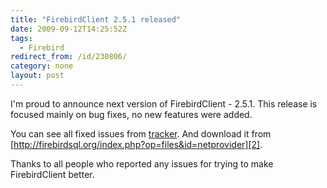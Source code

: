 ```yaml
---
title: "FirebirdClient 2.5.1 released"
date: 2009-09-12T14:25:52Z
tags:
  - Firebird
redirect_from: /id/230806/
category: none
layout: post
---
```

I'm proud to announce next version of FirebirdClient - 2.5.1. This release is focused mainly on bug fixes, no new features were added.

You can see all fixed issues from [tracker][1]. And download it from [http://firebirdsql.org/index.php?op=files&id=netprovider][2].

Thanks to all people who reported any issues for trying to make FirebirdClient better.

[1]: http://tracker.firebirdsql.org/sr/jira.issueviews:searchrequest-printable/temp/SearchRequest.html?&pid=10003&fixfor=10360&sorter/field=issuekey&sorter/order=DESC&tempMax=1000
[2]: http://firebirdsql.org/index.php?op=files&id=netprovider
